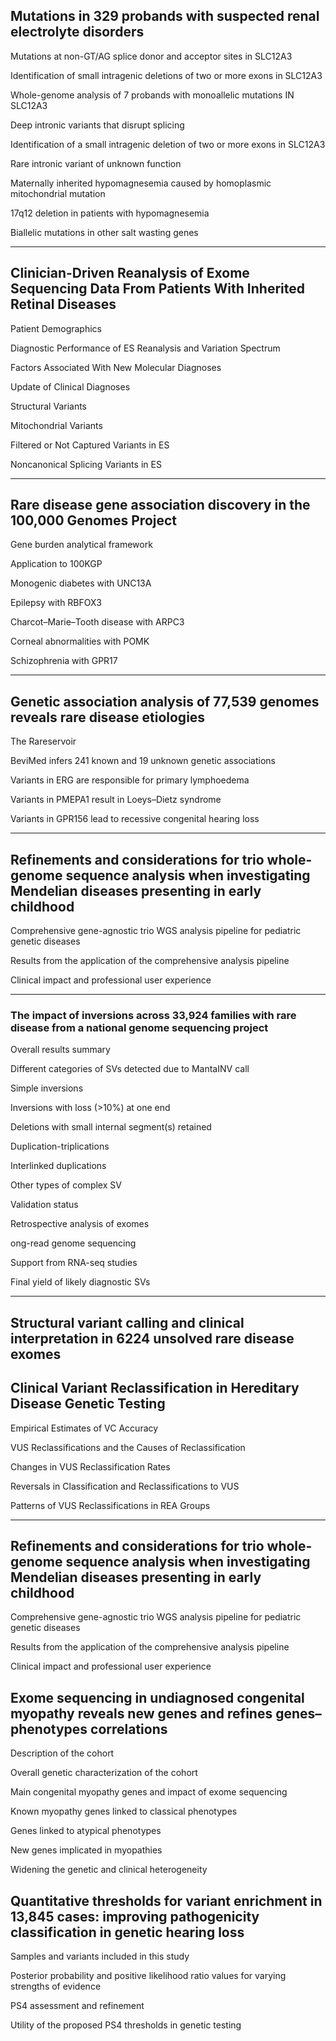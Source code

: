 
## Mutations in 329 probands with suspected renal electrolyte disorders

Mutations at non-GT/AG splice donor and acceptor sites in SLC12A3

Identification of small intragenic deletions of two or more exons in SLC12A3

Whole-genome analysis of 7 probands with monoallelic mutations IN SLC12A3

Deep intronic variants that disrupt splicing

Identification of a small intragenic deletion of two or more exons in SLC12A3

Rare intronic variant of unknown function

Maternally inherited hypomagnesemia caused by homoplasmic mitochondrial mutation

17q12 deletion in patients with hypomagnesemia

Biallelic mutations in other salt wasting genes

---

## Clinician-Driven Reanalysis of Exome Sequencing Data From Patients With Inherited Retinal Diseases

Patient Demographics

Diagnostic Performance of ES Reanalysis and Variation Spectrum

Factors Associated With New Molecular Diagnoses

Update of Clinical Diagnoses

Structural Variants

Mitochondrial Variants

Filtered or Not Captured Variants in ES

Noncanonical Splicing Variants in ES


---

## Rare disease gene association discovery in the 100,000 Genomes Project

Gene burden analytical framework

Application to 100KGP

Monogenic diabetes with UNC13A

Epilepsy with RBFOX3

Charcot–Marie–Tooth disease with ARPC3

Corneal abnormalities with POMK

Schizophrenia with GPR17



---

## Genetic association analysis of 77,539 genomes reveals rare disease etiologies

The Rareservoir

BeviMed infers 241 known and 19 unknown genetic associations

Variants in ERG are responsible for primary lymphoedema

Variants in PMEPA1 result in Loeys–Dietz syndrome

Variants in GPR156 lead to recessive congenital hearing loss

---

## Refinements and considerations for trio whole-genome sequence analysis when investigating Mendelian diseases presenting in early childhood

Comprehensive gene-agnostic trio WGS analysis pipeline for pediatric genetic diseases

Results from the application of the comprehensive analysis pipeline

Clinical impact and professional user experience

---


### The impact of inversions across 33,924 families with rare disease from a national genome sequencing project

Overall results summary

Different categories of SVs detected due to MantaINV call

Simple inversions

Inversions with loss (>10%) at one end

Deletions with small internal segment(s) retained

Duplication-triplications

Interlinked duplications

Other types of complex SV

Validation status

Retrospective analysis of exomes

ong-read genome sequencing

Support from RNA-seq studies

Final yield of likely diagnostic SVs

---

## Structural variant calling and clinical interpretation in 6224 unsolved rare disease exomes

## Clinical Variant Reclassification in Hereditary Disease Genetic Testing

Empirical Estimates of VC Accuracy

VUS Reclassifications and the Causes of Reclassification

Changes in VUS Reclassification Rates

Reversals in Classification and Reclassifications to VUS

Patterns of VUS Reclassifications in REA Groups

---


## Refinements and considerations for trio whole-genome sequence analysis when investigating Mendelian diseases presenting in early childhood

Comprehensive gene-agnostic trio WGS analysis pipeline for pediatric genetic diseases

Results from the application of the comprehensive analysis pipeline

Clinical impact and professional user experience


## Exome sequencing in undiagnosed congenital myopathy reveals new genes and refines genes–phenotypes correlations

Description of the cohort

Overall genetic characterization of the cohort

Main congenital myopathy genes and impact of exome sequencing

Known myopathy genes linked to classical phenotypes

Genes linked to atypical phenotypes

New genes implicated in myopathies

Widening the genetic and clinical heterogeneity




## Quantitative thresholds for variant enrichment in 13,845 cases: improving pathogenicity classification in genetic hearing loss

Samples and variants included in this study

Posterior probability and positive likelihood ratio values for varying strengths of evidence

PS4 assessment and refinement

Utility of the proposed PS4 thresholds in genetic testing



